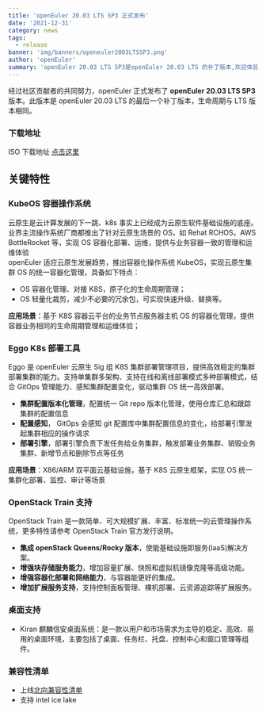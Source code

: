 ```yaml
---
title: 'openEuler 20.03 LTS SP3 正式发布'
date: '2021-12-31'
category: news
tags:
  - release
banner: 'img/banners/openeuler2003LTSSP3.png'
author: 'openEuler'
summary: 'openEuler 20.03 LTS SP3是openEuler 20.03 LTS 的补丁版本,欢迎体验。'
---
```


经过社区贡献者的共同努力，openEuler 正式发布了 **openEuler 20.03 LTS SP3** 版本。此版本是 openEuler 20.03 LTS 的最后一个补丁版本，生命周期与 LTS 版本相同。

### 下载地址

ISO 下载地址 [点击这里](https://repo.openeuler.org/openEuler-20.03-LTS-SP3/ISO/)


## 关键特性

### KubeOS 容器操作系统

云原生是云计算发展的下一跳、k8s 事实上已经成为云原生软件基础设施的底座。业界主流操作系统厂商都推出了针对云原生场景的 OS，如 Rehat RCHOS，AWS BottleRocket 等，实现 OS 容器化部署、运维，提供与业务容器一致的管理和运维体验  
openEuler 适应云原生发展趋势，推出容器化操作系统 KubeOS，实现云原生集群 OS 的统一容器化管理，具备如下特点：

- OS 容器化管理、对接 K8S，原子化的生命周期管理；
- OS 轻量化裁剪，减少不必要的冗余包，可实现快速升级、替换等。

**应用场景**：基于 K8S 容器云平台的业务节点服务器主机 OS 的容器化管理，提供容器业务相同的生命周期管理和运维体验；

### Eggo K8s 部署工具

Eggo 是 openEuler 云原生 Sig 组 K8S 集群部署管理项目，提供高效稳定的集群部署集群的能力。支持单集群多架构、支持在线和离线部署模式多种部署模式，结合 GitOps 管理能力、感知集群配置变化，驱动集群 OS 统一高效部署。

- **集群配置版本化管理**，配置统一 Git repo 版本化管理，使用仓库汇总和跟踪集群的配置信息
- **配置感知**， GitOps 会感知 git 配置库中集群配置信息的变化，给部署引擎发起集群相应的操作请求
- **部署引擎**，部署引擎负责下发任务给业务集群，触发部署业务集群、销毁业务集群、新增节点和删除节点等任务

**应用场景**：X86/ARM 双平面云基础设施，基于 K8S 云原生框架，实现 OS 统一集群化部署、监控、审计等场景

### OpenStack Train 支持

OpenStack Train 是一款简单、可大规模扩展、丰富、标准统一的云管理操作系统，更多特性请参考 OpenStack Train 官方发行说明。

- **集成 openStack Queens/Rocky 版本**，使能基础设施即服务(IaaS)解决方案。
- **增强块存储服务能力**，增加容量扩展、快照和虚拟机镜像克隆等高级功能。
- **增强容器化部署和网络能力**，与容器能更好的集成。
- **增加扩展服务支持**，支持控制面板管理、裸机部署、云资源追踪等扩展服务。

### 桌面支持

- Kiran 麒麟信安桌面系统：是一款以用户和市场需求为主导的稳定、高效、易用的桌面环境，主要包括了桌面、任务栏、托盘、控制中心和窗口管理等组件。

### 兼容性清单

- 上线[北向兼容性清单](https://www.openeuler.org/zh/compatibility/)
- 支持 intel ice lake
